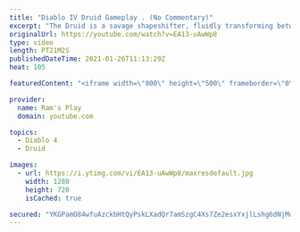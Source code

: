 ```yaml
---
title: "Diablo IV Druid Gameplay . (No Commentary)"
excerpt: "The Druid is a savage shapeshifter, fluidly transforming between the forms of a towering bear or a vicious werewolf to fight alongside the creatures of the wild."
originalUrl: https://youtube.com/watch?v=EA13-uAwWp8
type: video
length: PT21M2S
publishedDateTime: 2021-01-26T11:13:29Z
heat: 105

featuredContent: "<iframe width=\"800\" height=\"500\" frameborder=\"0\" src=\"https://www.youtube.com/embed/EA13-uAwWp8\" allow=\"accelerometer; autoplay; encrypted-media; gyroscope; picture-in-picture\" allowfullscreen></iframe>"

provider:
  name: Ram's Play
  domain: youtube.com

topics:
  - Diablo 4
  - Druid

images:
  - url: https://i.ytimg.com/vi/EA13-uAwWp8/maxresdefault.jpg
    width: 1280
    height: 720
    isCached: true

secured: "YKGPamO84wfuAzckbHtQyPskLXadQr7amSzgC4Xs7Ze2esxYxjlLshg6dNjMuOmtc4AL34PWd92RrpQlp8Hs2guu59NlCmdPxJ9VK7ElHu0vQB2jRTXyVAqCQ6vjhYBPsWEULno4ZjU8fUuHJXNL39HRlDNUCOBjgJB1Ge68hXoQ1XHodPTw57nC/oPAKfVeXccRU/tx0J5rwy3eLB5M2mF53QDoLaiJHT8mjQpuRvYE01B/vU3kVjBX8w5Hl1B1QbEmZXVkz9UWKzrVzGTSFW48PAs8KemX9oUKXmXntr2XEgYb0JtooEXx0xfLa6ZDnhO0WeYulLijNep8mpcrm+yxzzlsZclMKJ9F8Dw2JU1gDpdfnf7wUaZk3l20ow8UsQWUKNvfBgFvhY8DJb230tgXH6dMtiIKhn9SKPKZ57Rd+GoAl2OsEnhEPy8G2PMR;HqZHD4p7kEhRsrVe7IPiPA=="
---
```


